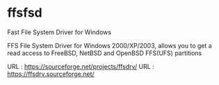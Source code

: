 # ffsfsd
Fast File System Driver for Windows


FFS File System Driver for Windows 2000/XP/2003, allows you to get a read access to FreeBSD, NetBSD and OpenBSD FFS(UFS) partitions

URL : https://sourceforge.net/projects/ffsdrv/
URL : https://ffsdrv.sourceforge.net/